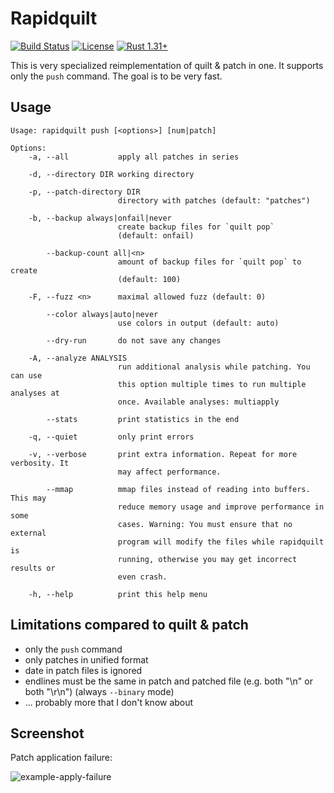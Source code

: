 # Rapidquilt

[![Build Status](https://travis-ci.org/openSUSE/rapidquilt.svg?branch=master)](
https://travis-ci.org/openSUSE/rapidquilt)
[![License](https://img.shields.io/badge/license-MIT-blue.svg)](
https://github.com/openSUSE/rapidquilt)
[![Rust 1.31+](https://img.shields.io/badge/rust-1.31+-lightgray.svg)](
https://www.rust-lang.org)

This is very specialized reimplementation of quilt & patch in one. It supports
only the `push` command. The goal is to be very fast.


## Usage

    Usage: rapidquilt push [<options>] [num|patch]

    Options:
        -a, --all           apply all patches in series

        -d, --directory DIR working directory

        -p, --patch-directory DIR
                            directory with patches (default: "patches")

        -b, --backup always|onfail|never
                            create backup files for `quilt pop`
                            (default: onfail)

            --backup-count all|<n>
                            amount of backup files for `quilt pop` to create
                            (default: 100)

        -F, --fuzz <n>      maximal allowed fuzz (default: 0)

            --color always|auto|never
                            use colors in output (default: auto)

            --dry-run       do not save any changes

        -A, --analyze ANALYSIS
                            run additional analysis while patching. You can use
                            this option multiple times to run multiple analyses at
                            once. Available analyses: multiapply

            --stats         print statistics in the end

        -q, --quiet         only print errors

        -v, --verbose       print extra information. Repeat for more verbosity. It
                            may affect performance.

            --mmap          mmap files instead of reading into buffers. This may
                            reduce memory usage and improve performance in some
                            cases. Warning: You must ensure that no external
                            program will modify the files while rapidquilt is
                            running, otherwise you may get incorrect results or
                            even crash.

        -h, --help          print this help menu


## Limitations compared to quilt & patch

* only the `push` command
* only patches in unified format
* date in patch files is ignored
* endlines must be the same in patch and patched file (e.g. both "\n" or both "\r\n") (always `--binary` mode)
* ... probably more that I don't know about

## Screenshot

Patch application failure:

![example-apply-failure](https://raw.githubusercontent.com/openSUSE/rapidquilt/master/doc/example-apply-failure.png "Example Apply Failure")
